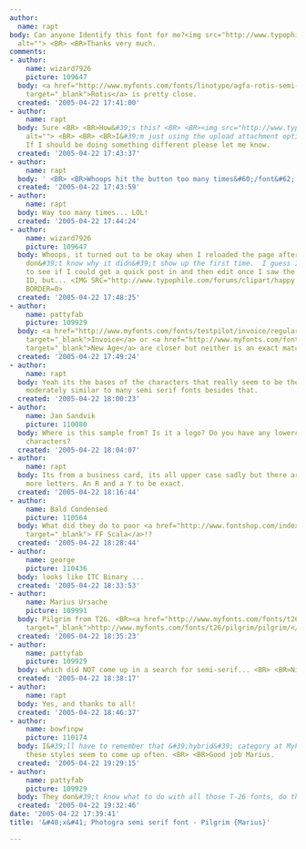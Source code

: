 ```yaml
---
author:
  name: rapt
body: Can anyone Identify this font for me?<img src="http://www.typophile.com/forums/messages/83/70524.jpg"
  alt=""> <BR> <BR>Thanks very much.
comments:
- author:
    name: wizard7926
    picture: 109647
  body: <a href="http://www.myfonts.com/fonts/linotype/agfa-rotis-semi-serif/agfa-rotis-semi-serif/testdrive.html?s=PHOTOGRAPHY&amp;p=48"
    target="_blank">Rotis</a> is pretty close.
  created: '2005-04-22 17:41:00'
- author:
    name: rapt
  body: Sure <BR> <BR>How&#39;s this? <BR> <BR><img src="http://www.typophile.com/forums/messages/83/70532.jpg"
    alt=""> <BR> <BR> <BR>I&#39;m just using the upload attachment option when posting.
    If I should be doing something different please let me know.
  created: '2005-04-22 17:43:37'
- author:
    name: rapt
  body: ' <BR> <BR>Whoops hit the button too many times&#60;/font&#62;'
  created: '2005-04-22 17:43:59'
- author:
    name: rapt
  body: Way too many times... LOL!
  created: '2005-04-22 17:44:24'
- author:
    name: wizard7926
    picture: 109647
  body: Whoops, it turned out to be okay when I reloaded the page after my post, I
    don&#39;t know why it didn&#39;t show up the first time.  I guess I was just anxious
    to see if I could get a quick post in and then edit once I saw the pic for a super-fast
    ID, but... <IMG SRC="http://www.typophile.com/forums/clipart/happy.gif" ALT=":-&#41;"
    BORDER=0>
  created: '2005-04-22 17:48:25'
- author:
    name: pattyfab
    picture: 109929
  body: <a href="http://www.myfonts.com/fonts/testpilot/invoice/regular/testdrive.html?s=PHOTOGRAPHY&amp;p=60"
    target="_blank">Invoice</a> or <a href="http://www.myfonts.com/fonts/galapagos/new-age/new-age/testdrive.html?s=PHOTOGRAPHY&amp;p=48"
    target="_blank">New Age</a> are closer but neither is an exact match.
  created: '2005-04-22 17:49:24'
- author:
    name: rapt
  body: Yeah its the bases of the characters that really seem to be the key, as its
    moderately similar to many semi serif fonts besides that.
  created: '2005-04-22 18:00:23'
- author:
    name: Jan Sandvik
    picture: 110080
  body: Where is this sample from? Is it a logo? Do you have any lowercase or other
    characters?
  created: '2005-04-22 18:04:07'
- author:
    name: rapt
  body: Its from a business card, its all upper case sadly but there are a couple
    more letters. An R and a Y to be exact.
  created: '2005-04-22 18:16:44'
- author:
    name: Bald Condensed
    picture: 110564
  body: What did they do to poor <a href="http://www.fontshop.com/index.cfm?fuseaction=catalog.fontdetail&amp;displayfontid=FF.11118.1.5&amp;attributes.sampleSize=48&amp;sampleText=PHOTOGRA&amp;sampleSize=48"
    target="_blank"> FF Scala</a>!?
  created: '2005-04-22 18:28:44'
- author:
    name: george
    picture: 110436
  body: looks like ITC Binary ...
  created: '2005-04-22 18:33:53'
- author:
    name: Marius Ursache
    picture: 109991
  body: Pilgrim from T26. <BR><a href="http://www.myfonts.com/fonts/t26/pilgrim/pilgrim/"
    target="_blank">http://www.myfonts.com/fonts/t26/pilgrim/pilgrim/</a>
  created: '2005-04-22 18:35:23'
- author:
    name: pattyfab
    picture: 109929
  body: which did NOT come up in a search for semi-serif... <BR> <BR>Nice find!
  created: '2005-04-22 18:38:17'
- author:
    name: rapt
  body: Yes, and thanks to all!
  created: '2005-04-22 18:46:37'
- author:
    name: bowfinpw
    picture: 110174
  body: I&#39;ll have to remember that &#39;hybrid&#39; category at MyFonts, since
    these styles seem to come up often. <BR> <BR>Good job Marius.
  created: '2005-04-22 19:29:15'
- author:
    name: pattyfab
    picture: 109929
  body: They don&#39;t know what to do with all those T-26 fonts, do they?
  created: '2005-04-22 19:32:46'
date: '2005-04-22 17:39:41'
title: '&#40;x&#41; Photogra semi serif font - Pilgrim {Marius}'

---
```

